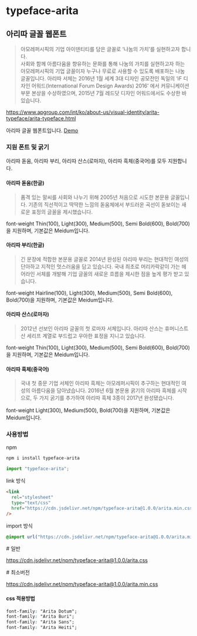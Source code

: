 # typeface-arita

## 아리따 글꼴 웹폰트

> 아모레퍼시픽의 기업 아이덴티티를 담은 글꼴로 ‘나눔의 가치’를 실현하고자 합니다.\
> 사회와 함께 아름다움을 향유하는 문화를 통해 나눔의 가치를 실현하고자 하는 아모레퍼시픽의 기업 글꼴이자 누구나 무료로 사용할 수 있도록 배포하는 나눔 글꼴입니다. 아리따 서체는 2016년 1월 세계 3대 디자인 공모전인 독일의 ‘iF 디자인 어워드(International Forum Design Awards) 2016’ 에서 커뮤니케이션 부문 본상을 수상하였으며, 2015년 7월 레드닷 디자인 어워드에서도 수상한 바 있습니다.

https://www.apgroup.com/int/ko/about-us/visual-identity/arita-typeface/arita-typeface.html

아리따 글꼴 웹폰트입니다. [Demo](https://htmlpreview.github.io/?https://github.com/taevel02/typeface-arita/blob/main/index.html)

### 지원 폰트 및 굵기

아리따 돋움, 아리따 부리, 아리따 산스(로마자), 아리따 흑체(중국어)를 모두 지원합니다.

#### 아리따 돋움(한글)

> 품격 있는 말씨를 사회와 나누기 위해 2005년 처음으로 시도한 본문용 글꼴입니다. 기존의 직선적이고 딱딱한 느낌의 돋움체에서 부드러운 곡선이 돋보이는 새로운 표정의 글꼴을 제시했습니다.

font-weight Thin(100), Light(300), Medium(500), Semi Bold(600), Bold(700)을 지원하며, 기본값은 Meidum입니다.

#### 아리따 부리(한글)

> 긴 문장에 적합한 본문용 글꼴로 2014년 완성된 아리따 부리는 현대적인 여성의 단아하고 지적인 멋스러움을 담고 있습니다. 국내 최초로 머리카락같이 가는 헤어라인 서체를 개발해 기업 글꼴의 새로운 흐름을 제시한 점을 높게 평가 받고 있습니다.

font-weight Hairline(100), Light(300), Medium(500), Semi Bold(600), Bold(700)을 지원하며, 기본값은 Meidum입니다.

#### 아리따 산스(로마자)

> 2012년 선보인 아리따 글꼴의 첫 로마자 서체입니다. 아리따 산스는 휴머니스트 산 세리프 계열로 부드럽고 우아한 표정을 지니고 있습니다.

font-weight Thin(100), Light(300), Medium(500), Semi Bold(600), Bold(700)을 지원하며, 기본값은 Meidum입니다.

#### 아리따 흑체(중국어)

> 국내 첫 중문 기업 서체인 아리따 흑체는 아모레퍼시픽이 추구하는 현대적인 여성의 아름다움을 담아냈습니다. 2016년 6월 본문용 굵기의 아리따 흑체를 시작으로, 두 가지 굵기를 추가하여 아리따 흑체 3종이 2017년 완성됐습니다.

font-weight Light(300), Medium(500), Bold(700)을 지원하며, 기본값은 Meidum입니다.

### 사용방법

npm

```bash
npm i install typeface-arita
```

```javascript
import "typeface-arita";
```

link 방식

```html
<link
  rel="stylesheet"
  type="text/css"
  href="https://cdn.jsdelivr.net/npm/typeface-arita@1.0.0/arita.min.css"
/>
```

import 방식

```css
@import url("https://cdn.jsdelivr.net/npm/typeface-arita@1.0.0/arita.min.css");
```

\# 일반

https://cdn.jsdelivr.net/npm/typeface-arita@1.0.0/arita.css

\# 최소버전

https://cdn.jsdelivr.net/npm/typeface-arita@1.0.0/arita.min.css

#### css 적용방법

```css
font-family: "Arita Dotum";
font-family: "Arita Buri";
font-family: "Arita Sans";
font-family: "Arita Heiti";
```
